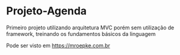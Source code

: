 # Projeto-Agenda

Primeiro projeto utilizando arquitetura MVC
porém sem utilização de framework, treinando os fundamentos básicos da linguagem

Pode ser visto em https://mroepke.com.br
